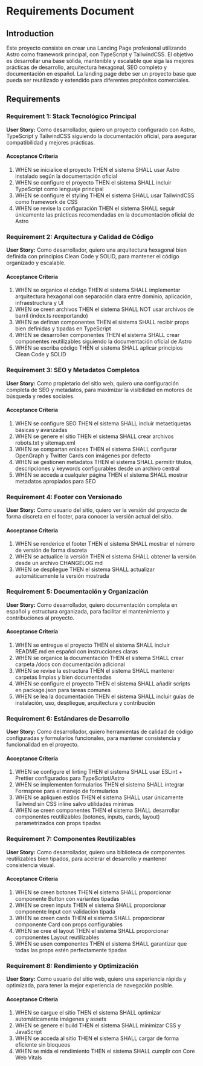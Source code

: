 # Requirements Document

## Introduction

Este proyecto consiste en crear una Landing Page profesional utilizando Astro como framework principal, con TypeScript y TailwindCSS. El objetivo es desarrollar una base sólida, mantenible y escalable que siga las mejores prácticas de desarrollo, arquitectura hexagonal, SEO completo y documentación en español. La landing page debe ser un proyecto base que pueda ser reutilizado y extendido para diferentes propósitos comerciales.

## Requirements

### Requirement 1: Stack Tecnológico Principal

**User Story:** Como desarrollador, quiero un proyecto configurado con Astro, TypeScript y TailwindCSS siguiendo la documentación oficial, para asegurar compatibilidad y mejores prácticas.

#### Acceptance Criteria

1. WHEN se inicialice el proyecto THEN el sistema SHALL usar Astro instalado según la documentación oficial
2. WHEN se configure el proyecto THEN el sistema SHALL incluir TypeScript como lenguaje principal
3. WHEN se configure el styling THEN el sistema SHALL usar TailwindCSS como framework de CSS
4. WHEN se revise la configuración THEN el sistema SHALL seguir únicamente las prácticas recomendadas en la documentación oficial de Astro

### Requirement 2: Arquitectura y Calidad de Código

**User Story:** Como desarrollador, quiero una arquitectura hexagonal bien definida con principios Clean Code y SOLID, para mantener el código organizado y escalable.

#### Acceptance Criteria

1. WHEN se organice el código THEN el sistema SHALL implementar arquitectura hexagonal con separación clara entre dominio, aplicación, infraestructura y UI
2. WHEN se creen archivos THEN el sistema SHALL NOT usar archivos de barril (index.ts reexportando)
3. WHEN se definan componentes THEN el sistema SHALL recibir props bien definidas y tipadas en TypeScript
4. WHEN se desarrollen componentes THEN el sistema SHALL crear componentes reutilizables siguiendo la documentación oficial de Astro
5. WHEN se escriba código THEN el sistema SHALL aplicar principios Clean Code y SOLID

### Requirement 3: SEO y Metadatos Completos

**User Story:** Como propietario del sitio web, quiero una configuración completa de SEO y metadatos, para maximizar la visibilidad en motores de búsqueda y redes sociales.

#### Acceptance Criteria

1. WHEN se configure SEO THEN el sistema SHALL incluir metaetiquetas básicas y avanzadas
2. WHEN se genere el sitio THEN el sistema SHALL crear archivos robots.txt y sitemap.xml
3. WHEN se compartan enlaces THEN el sistema SHALL configurar OpenGraph y Twitter Cards con imágenes por defecto
4. WHEN se gestionen metadatos THEN el sistema SHALL permitir títulos, descripciones y keywords configurables desde un archivo central
5. WHEN se acceda a cualquier página THEN el sistema SHALL mostrar metadatos apropiados para SEO

### Requirement 4: Footer con Versionado

**User Story:** Como usuario del sitio, quiero ver la versión del proyecto de forma discreta en el footer, para conocer la versión actual del sitio.

#### Acceptance Criteria

1. WHEN se renderice el footer THEN el sistema SHALL mostrar el número de versión de forma discreta
2. WHEN se actualice la versión THEN el sistema SHALL obtener la versión desde un archivo CHANGELOG.md
3. WHEN se despliegue THEN el sistema SHALL actualizar automáticamente la versión mostrada

### Requirement 5: Documentación y Organización

**User Story:** Como desarrollador, quiero documentación completa en español y estructura organizada, para facilitar el mantenimiento y contribuciones al proyecto.

#### Acceptance Criteria

1. WHEN se entregue el proyecto THEN el sistema SHALL incluir README.md en español con instrucciones claras
2. WHEN se organice la documentación THEN el sistema SHALL crear carpeta /docs con documentación adicional
3. WHEN se revise la estructura THEN el sistema SHALL mantener carpetas limpias y bien documentadas
4. WHEN se configure el proyecto THEN el sistema SHALL añadir scripts en package.json para tareas comunes
5. WHEN se lea la documentación THEN el sistema SHALL incluir guías de instalación, uso, despliegue, arquitectura y contribución

### Requirement 6: Estándares de Desarrollo

**User Story:** Como desarrollador, quiero herramientas de calidad de código configuradas y formularios funcionales, para mantener consistencia y funcionalidad en el proyecto.

#### Acceptance Criteria

1. WHEN se configure el linting THEN el sistema SHALL usar ESLint + Prettier configurados para TypeScript/Astro
2. WHEN se implementen formularios THEN el sistema SHALL integrar Formspree para el manejo de formularios
3. WHEN se apliquen estilos THEN el sistema SHALL usar únicamente Tailwind sin CSS inline salvo utilidades mínimas
4. WHEN se creen componentes THEN el sistema SHALL desarrollar componentes reutilizables (botones, inputs, cards, layout) parametrizados con props tipadas

### Requirement 7: Componentes Reutilizables

**User Story:** Como desarrollador, quiero una biblioteca de componentes reutilizables bien tipados, para acelerar el desarrollo y mantener consistencia visual.

#### Acceptance Criteria

1. WHEN se creen botones THEN el sistema SHALL proporcionar componente Button con variantes tipadas
2. WHEN se creen inputs THEN el sistema SHALL proporcionar componente Input con validación tipada
3. WHEN se creen cards THEN el sistema SHALL proporcionar componente Card con props configurables
4. WHEN se cree el layout THEN el sistema SHALL proporcionar componentes Layout reutilizables
5. WHEN se usen componentes THEN el sistema SHALL garantizar que todas las props estén perfectamente tipadas

### Requirement 8: Rendimiento y Optimización

**User Story:** Como usuario del sitio web, quiero una experiencia rápida y optimizada, para tener la mejor experiencia de navegación posible.

#### Acceptance Criteria

1. WHEN se cargue el sitio THEN el sistema SHALL optimizar automáticamente imágenes y assets
2. WHEN se genere el build THEN el sistema SHALL minimizar CSS y JavaScript
3. WHEN se acceda al sitio THEN el sistema SHALL cargar de forma eficiente sin bloqueos
4. WHEN se mida el rendimiento THEN el sistema SHALL cumplir con Core Web Vitals